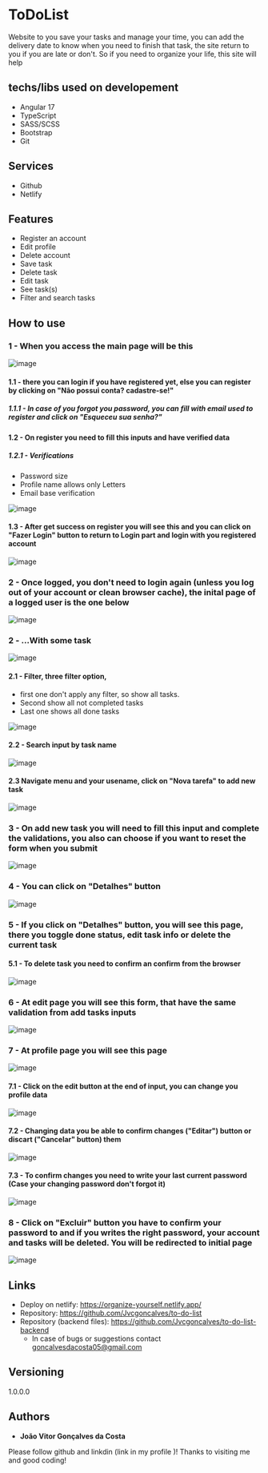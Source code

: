 # ToDoList

Website to you save your tasks and manage your time, you can add the delivery date to know when you need to finish that task, the site return to you if you are late or don't. So if you need to organize your life, this site will help

## techs/libs used on developement

- Angular 17
- TypeScript
- SASS/SCSS
- Bootstrap
- Git

## Services 

- Github
- Netlify

## Features

- Register an account
- Edit profile
- Delete account
- Save task
- Delete task
- Edit task
- See task(s)
- Filter and search tasks

## How to use

### 1 - When you access the main page will be this

![image](https://github.com/Jvcgoncalves/to-do-list/assets/127047416/32e138b8-964a-4a6a-a9b4-e84c1e419de8)

#### 1.1 - there you can login if you have registered yet, else you can register by clicking on "Não possui conta? cadastre-se!"

##### 1.1.1 - In case of you forgot you password, you can fill with email used to register and click on "Esqueceu sua senha?"

#### 1.2 - On register you need to fill this inputs and have verified data

##### 1.2.1 - Verifications 
- Password size
- Profile name allows only Letters
- Email base verification

![image](https://github.com/Jvcgoncalves/to-do-list/assets/127047416/3e878b28-ddd8-4daa-ae5a-18ed63f5fc12)

#### 1.3 - After get success on register you will see this and you can click on "Fazer Login" button to return to Login part and login with you registered account

![image](https://github.com/Jvcgoncalves/to-do-list/assets/127047416/d95c1e90-2fc1-49dc-8de3-772ff5231640)

### 2 - Once logged, you don't need to login again (unless you log out of your account or clean browser cache), the inital page of a logged user is the one below

![image](https://github.com/Jvcgoncalves/to-do-list/assets/127047416/fba7fa09-49cf-45cc-80ab-73fca3e8a60e)

### 2 - ...With some task

![image](https://github.com/Jvcgoncalves/to-do-list/assets/127047416/fbd14662-1ff1-4491-b83e-edc2721892c1)

#### 2.1 - Filter, three filter option, 
- first one don't apply any filter, so show all tasks.
- Second show all not completed tasks
- Last one shows all done tasks 

![image](https://github.com/Jvcgoncalves/to-do-list/assets/127047416/2b95872c-953d-43c8-8cc1-1eab6d0c3fa2)

#### 2.2 - Search input by task name 

![image](https://github.com/Jvcgoncalves/to-do-list/assets/127047416/3e700685-a69d-4236-bebd-0027f241d44b)

#### 2.3 Navigate menu and your usename, click on "Nova tarefa" to add new task

![image](https://github.com/Jvcgoncalves/to-do-list/assets/127047416/46ce1f14-d865-4664-ad8b-c127de96fe2c)

### 3 - On add new task you will need to fill this input and complete the validations, you also can choose if you want to reset the form when you submit  

![image](https://github.com/Jvcgoncalves/to-do-list/assets/127047416/3625c79c-0baf-4dd7-b878-e4f6f90753a1)

### 4 - You can click on "Detalhes" button

![image](https://github.com/Jvcgoncalves/to-do-list/assets/127047416/f86641bf-73f2-409d-b790-054a1e2ff238)

### 5 - If you click on "Detalhes" button, you will see this page, there you toggle done status, edit task info or delete the current task
#### 5.1 - To delete task you need to confirm an confirm from the browser

![image](https://github.com/Jvcgoncalves/to-do-list/assets/127047416/bf6e95ee-ca60-422d-8a97-f41cad6611cc)

### 6 - At edit page you will see this form, that have the same validation from add tasks inputs

![image](https://github.com/Jvcgoncalves/to-do-list/assets/127047416/cc8e5d24-4222-4cc2-82a3-f097cb532c89)

### 7 - At profile page you will see this page

![image](https://github.com/Jvcgoncalves/to-do-list/assets/127047416/51570b56-1d2b-4e4a-8a96-c121e92d44c4)

#### 7.1 - Click on the edit button at the end of input, you can change you profile data

![image](https://github.com/Jvcgoncalves/to-do-list/assets/127047416/ecf88b43-8dce-4baa-a6b5-bdb9245b08ab)

#### 7.2 - Changing data you be able to confirm changes ("Editar") button or discart ("Cancelar" button) them 

![image](https://github.com/Jvcgoncalves/to-do-list/assets/127047416/9f8a6ca7-c6f0-4b0b-8b8c-1888a6e4aaed)

#### 7.3 - To confirm changes you need to write your last current password (Case your changing password don't forgot it)

![image](https://github.com/Jvcgoncalves/to-do-list/assets/127047416/96e5039e-2c83-4464-9a2a-10a062288712)

### 8 - Click on "Excluir" button you have to confirm your password to and if you writes the right password, your account and tasks will be deleted. You will be redirected to initial page

![image](https://github.com/Jvcgoncalves/to-do-list/assets/127047416/67d01438-f603-484a-a6fc-7bfc602cf143)

## Links

- Deploy on netlify: https://organize-yourself.netlify.app/
- Repository: https://github.com/Jvcgoncalves/to-do-list
- Repository (backend files): https://github.com/Jvcgoncalves/to-do-list-backend
  - In case of bugs or suggestions contact goncalvesdacosta05@gmail.com

## Versioning

1.0.0.0

## Authors

- **João Vitor Gonçalves da Costa**

Please follow github and linkdin (link in my profile )!
Thanks to visiting me and good coding!
